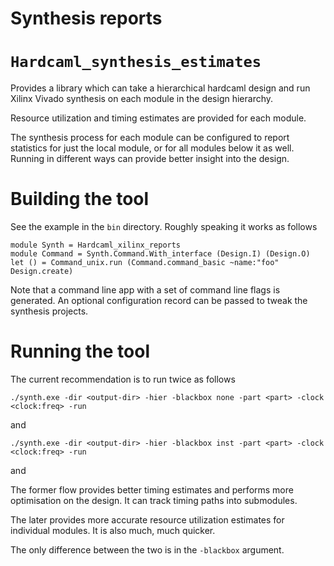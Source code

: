 Synthesis reports
=================

# `Hardcaml_synthesis_estimates`

Provides a library which can take a hierarchical hardcaml design and run Xilinx
Vivado synthesis on each module in the design hierarchy.

Resource utilization and timing estimates are provided for each module.

The synthesis process for each module can be configured to report statistics for
just the local module, or for all modules below it as well. Running in different
ways can provide better insight into the design.

# Building the tool

See the example in the `bin` directory.  Roughly speaking it works as follows

```
module Synth = Hardcaml_xilinx_reports
module Command = Synth.Command.With_interface (Design.I) (Design.O)
let () = Command_unix.run (Command.command_basic ~name:"foo" Design.create)
```

Note that a command line app with a set of command line flags is generated. An
optional configuration record can be passed to tweak the synthesis projects.

# Running the tool

The current recommendation is to run twice as follows

```
./synth.exe -dir <output-dir> -hier -blackbox none -part <part> -clock <clock:freq> -run
```

and

```
./synth.exe -dir <output-dir> -hier -blackbox inst -part <part> -clock <clock:freq> -run
```

and

The former flow provides better timing estimates and performs more optimisation
on the design. It can track timing paths into submodules.

The later provides more accurate resource utilization estimates for individual
modules. It is also much, much quicker.

The only difference between the two is in the `-blackbox` argument.
